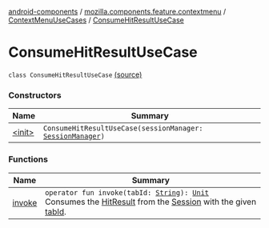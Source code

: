 [android-components](../../../index.md) / [mozilla.components.feature.contextmenu](../../index.md) / [ContextMenuUseCases](../index.md) / [ConsumeHitResultUseCase](./index.md)

# ConsumeHitResultUseCase

`class ConsumeHitResultUseCase` [(source)](https://github.com/mozilla-mobile/android-components/blob/master/components/feature/contextmenu/src/main/java/mozilla/components/feature/contextmenu/ContextMenuUseCases.kt#L21)

### Constructors

| Name | Summary |
|---|---|
| [&lt;init&gt;](-init-.md) | `ConsumeHitResultUseCase(sessionManager: `[`SessionManager`](../../../mozilla.components.browser.session/-session-manager/index.md)`)` |

### Functions

| Name | Summary |
|---|---|
| [invoke](invoke.md) | `operator fun invoke(tabId: `[`String`](https://kotlinlang.org/api/latest/jvm/stdlib/kotlin/-string/index.html)`): `[`Unit`](https://kotlinlang.org/api/latest/jvm/stdlib/kotlin/-unit/index.html)<br>Consumes the [HitResult](../../../mozilla.components.concept.engine/-hit-result/index.md) from the [Session](../../../mozilla.components.browser.session/-session/index.md) with the given [tabId](invoke.md#mozilla.components.feature.contextmenu.ContextMenuUseCases.ConsumeHitResultUseCase$invoke(kotlin.String)/tabId). |

